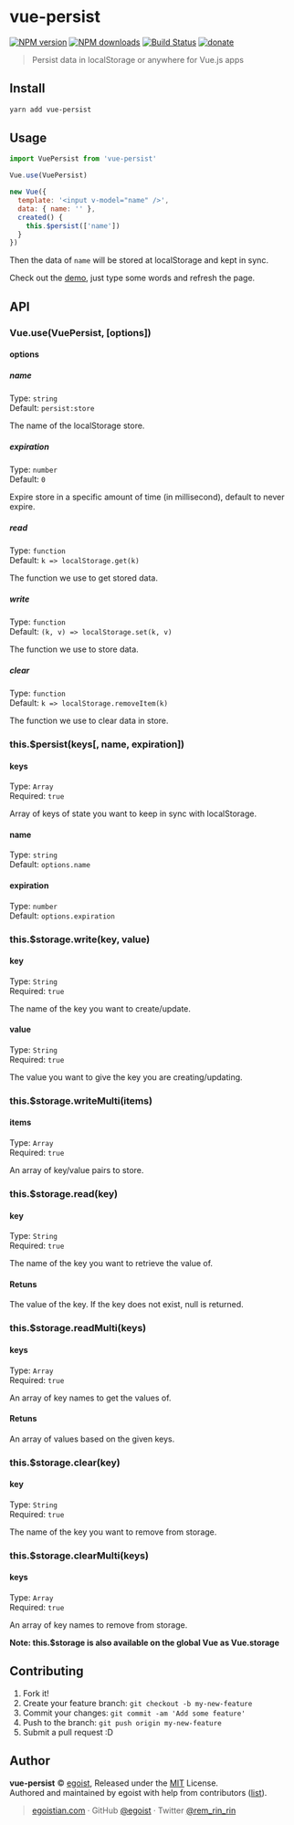 # vue-persist

[![NPM version](https://img.shields.io/npm/v/vue-persist.svg?style=flat)](https://npmjs.com/package/vue-persist) [![NPM downloads](https://img.shields.io/npm/dm/vue-persist.svg?style=flat)](https://npmjs.com/package/vue-persist) [![Build Status](https://img.shields.io/circleci/project/egoist/vue-persist/master.svg?style=flat)](https://circleci.com/gh/egoist/vue-persist) [![donate](https://img.shields.io/badge/$-donate-ff69b4.svg?maxAge=2592000&style=flat)](https://github.com/egoist/donate)

> Persist data in localStorage or anywhere for Vue.js apps

## Install

```bash
yarn add vue-persist
```

## Usage

```js
import VuePersist from 'vue-persist'

Vue.use(VuePersist)

new Vue({
  template: '<input v-model="name" />',
  data: { name: '' },
  created() {
    this.$persist(['name'])
  }
})
```

Then the data of `name` will be stored at localStorage and kept in sync.

Check out the [demo](https://egoistian.com/vue-persist), just type some words and refresh the page.

## API

### Vue.use(VuePersist, [options])

#### options

##### name

Type: `string`<br>
Default: `persist:store`

The name of the localStorage store.

##### expiration

Type: `number`<br>
Default: `0`

Expire store in a specific amount of time (in millisecond), default to never expire.

##### read

Type: `function`<br>
Default: `k => localStorage.get(k)`

The function we use to get stored data.

##### write

Type: `function`<br>
Default: `(k, v) => localStorage.set(k, v)`

The function we use to store data.

##### clear
 
Type: `function`<br>
Default: `k => localStorage.removeItem(k)`

The function we use to clear data in store.


### this.$persist(keys[, name, expiration])

#### keys

Type: `Array`<br>
Required: `true`

Array of keys of state you want to keep in sync with localStorage.

#### name

Type: `string`<br>
Default: `options.name`

#### expiration

Type: `number`<br>
Default: `options.expiration`


### this.$storage.write(key, value)

#### key

Type: `String`<br>
Required: `true`

The name of the key you want to create/update.

#### value

Type: `String`<br>
Required: `true`

The value you want to give the key you are creating/updating.


### this.$storage.writeMulti(items)

#### items

Type: `Array`<br>
Required: `true`

An array of key/value pairs to store.


### this.$storage.read(key)

#### key

Type: `String`<br>
Required: `true`

The name of the key you want to retrieve the value of.

#### Retuns

The value of the key. If the key does not exist, null is returned.


### this.$storage.readMulti(keys)

#### keys

Type: `Array`<br>
Required: `true`

An array of key names to get the values of.

#### Retuns

An array of values based on the given keys.


### this.$storage.clear(key)

#### key

Type: `String`<br>
Required: `true`

The name of the key you want to remove from storage.


### this.$storage.clearMulti(keys)

#### keys

Type: `Array`<br>
Required: `true`

An array of key names to remove from storage.



**Note: this.$storage is also available on the global Vue as Vue.storage**


## Contributing

1. Fork it!
2. Create your feature branch: `git checkout -b my-new-feature`
3. Commit your changes: `git commit -am 'Add some feature'`
4. Push to the branch: `git push origin my-new-feature`
5. Submit a pull request :D


## Author

**vue-persist** © [egoist](https://github.com/egoist), Released under the [MIT](./LICENSE) License.<br>
Authored and maintained by egoist with help from contributors ([list](https://github.com/egoist/vue-persist/contributors)).

> [egoistian.com](https://egoistian.com) · GitHub [@egoist](https://github.com/egoist) · Twitter [@rem_rin_rin](https://twitter.com/rem_rin_rin)
